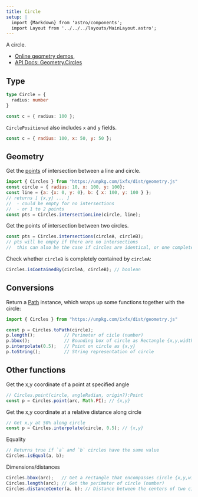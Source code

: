 ```yaml
---
title: Circle
setup: |
  import {Markdown} from 'astro/components';
  import Layout from '../../../layouts/MainLayout.astro';
---
```


A circle.

* [Online geometry demos](https://clinth.github.io/ixfx-demos/geometry/), 
* [API Docs: Geometry.Circles](https://clinth.github.io/ixfx/modules/Geometry.Circles.html)

## Type

```typescript
type Circle = {
  radius: number
}

const c = { radius: 100 };
```

`CirclePositioned` also includes `x` and `y` fields.

```js
const c = { radius: 100, x: 50, y: 50 };
```

## Geometry

Get the [points](./point) of intersection between a line and circle. 

```js
import { Circles } from "https://unpkg.com/ixfx/dist/geometry.js"
const circle = { radius: 10, x: 100, y: 100};
const line = {a: {x: 0, y: 0}, b: { x: 100, y: 100 } };
// returns [ {x,y} ... ]
//  - could be empty for no intersections
//  - or 1 to 2 points
const pts = Circles.intersectionLine(circle, line);
```

Get the points of intersection between two circles.

```js
const pts = Circles.intersections(circleA, circleB);
// pts will be empty if there are no intersections
//  this can also be the case if circles are identical, or one completely encloses the other
```

Check whether `circleB` is completely contained by `circleA`:

```js
Circles.isContainedBy(circleA, circleB); // boolean
```

## Conversions

Return a [Path](path) instance, which wraps up some functions together with the circle:

```js
import { Circles } from "https://unpkg.com/ixfx/dist/geometry.js"

const p = Circles.toPath(circle);
p.length();           // Perimeter of cicle (number)
p.bbox();             // Bounding box of circle as Rectangle {x,y,width,height}
p.interpolate(0.5);   // Point on circle as {x,y}
p.toString();         // String representation of circle
```

## Other functions

Get the x,y coordinate of a point at specified angle

```js
// Circles.point(circle, angleRadian, origin?):Point
const p = Circles.point(arc, Math.PI); // {x,y}
```

Get the x,y coordinate at a relative distance along circle

```js
// Get x,y at 50% along circle
const p = Circles.interpolate(circle, 0.5); // {x,y}
```

Equality

```js
// Returns true if `a` and `b` circles have the same value
Circles.isEqual(a, b);
```

Dimensions/distances

```js
Circles.bbox(arc);   // Get a rectangle that encompasses circle {x,y,width,height}
Circles.length(arc); // Get the perimeter of circle (number)
Circles.distanceCenter(a, b); // Distance between the centers of two circle (number) 
```
